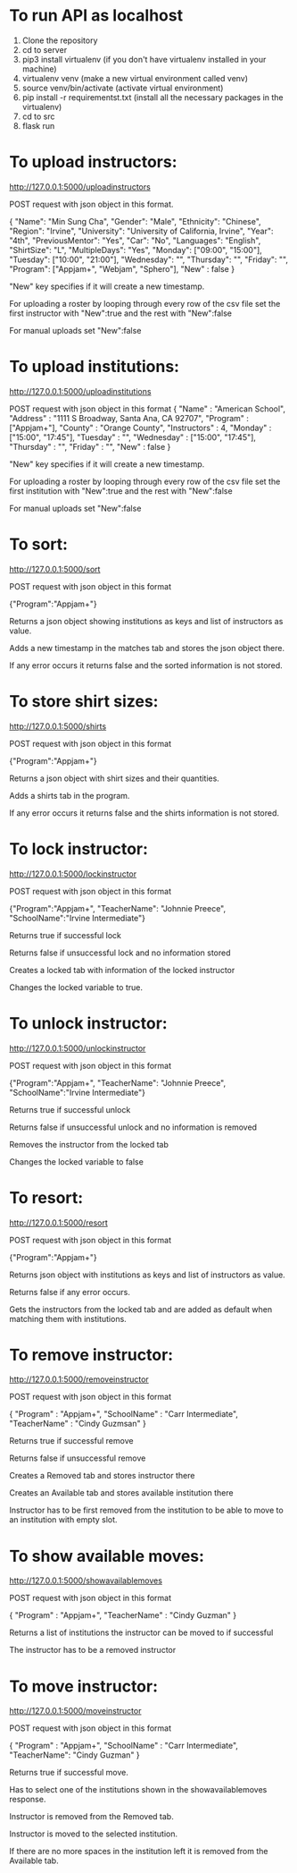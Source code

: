 # To run API as localhost
1. Clone the repository
2. cd to server
3. pip3 install virtualenv (if you don't have virtualenv installed in your machine)
4. virtualenv venv (make a new virtual environment called venv)
5. source venv/bin/activate (activate virtual environment)
6. pip install -r requirementst.txt (install all the necessary packages in the virtualenv)
7. cd to src
8. flask run

# To upload instructors:
http://127.0.0.1:5000/uploadinstructors

POST request with json object in this format.

{ "Name": "Min Sung Cha", "Gender": "Male", "Ethnicity": "Chinese", "Region": "Irvine", "University": "University of California, Irvine", "Year": "4th", "PreviousMentor": "Yes", "Car": "No", "Languages": "English", "ShirtSize": "L", "MultipleDays": "Yes", "Monday": ["09:00", "15:00"], "Tuesday": ["10:00", "21:00"], "Wednesday": "", "Thursday": "", "Friday": "", "Program": ["Appjam+", "Webjam", "Sphero"], "New" : false }

"New" key specifies if it will create a new timestamp.

For uploading a roster by looping through every row of the csv file set the first instructor with "New":true and the rest with "New":false

For manual uploads set "New":false

# To upload institutions:
http://127.0.0.1:5000/uploadinstitutions

POST request with json object in this format { "Name" : "American School", "Address" : "1111 S Broadway, Santa Ana, CA 92707", "Program" : ["Appjam+"], "County" : "Orange County", "Instructors" : 4, "Monday" : ["15:00", "17:45"], "Tuesday" : "", "Wednesday" : ["15:00", "17:45"], "Thursday" : "", "Friday" : "", "New" : false }

"New" key specifies if it will create a new timestamp.

For uploading a roster by looping through every row of the csv file set the first institution with "New":true and the rest with "New":false

For manual uploads set "New":false

# To sort:
http://127.0.0.1:5000/sort

POST request with json object in this format

{"Program":"Appjam+"}

Returns a json object showing institutions as keys and list of instructors as value.

Adds a new timestamp in the matches tab and stores the json object there.

If any error occurs it returns false and the sorted information is not stored.

# To store shirt sizes:
http://127.0.0.1:5000/shirts

POST request with json object in this format

{"Program":"Appjam+"}

Returns a json object with shirt sizes and their quantities.

Adds a shirts tab in the program.

If any error occurs it returns false and the shirts information is not stored.

# To lock instructor:
http://127.0.0.1:5000/lockinstructor

POST request with json object in this format

{"Program":"Appjam+", "TeacherName": "Johnnie Preece", "SchoolName":"Irvine Intermediate"}

Returns true if successful lock

Returns false if unsuccessful lock and no information stored

Creates a locked tab with information of the locked instructor

Changes the locked variable to true.

# To unlock instructor:
http://127.0.0.1:5000/unlockinstructor

POST request with json object in this format

{"Program":"Appjam+", "TeacherName": "Johnnie Preece", "SchoolName":"Irvine Intermediate"}

Returns true if successful unlock

Returns false if unsuccessful unlock and no information is removed

Removes the instructor from the locked tab

Changes the locked variable to false

# To resort:
http://127.0.0.1:5000/resort

POST request with json object in this format

{"Program":"Appjam+"}

Returns json object with institutions as keys and list of instructors as value.

Returns false if any error occurs.

Gets the instructors from the locked tab and are added as default when matching them with institutions.

# To remove instructor:
http://127.0.0.1:5000/removeinstructor

POST request with json object in this format

{ "Program" : "Appjam+", "SchoolName" : "Carr Intermediate", "TeacherName" : "Cindy Guzmsan" }

Returns true if successful remove

Returns false if unsuccessful remove

Creates a Removed tab and stores instructor there

Creates an Available tab and stores available institution there

Instructor has to be first removed from the institution to be able to move to an institution with empty slot.

# To show available moves:
http://127.0.0.1:5000/showavailablemoves

POST request with json object in this format

{ "Program" : "Appjam+", "TeacherName" : "Cindy Guzman" }

Returns a list of institutions the instructor can be moved to if successful

The instructor has to be a removed instructor

# To move instructor:
http://127.0.0.1:5000/moveinstructor

POST request with json object in this format

{ "Program" : "Appjam+", "SchoolName" : "Carr Intermediate", "TeacherName": "Cindy Guzman" }

Returns true if successful move.

Has to select one of the institutions shown in the showavailablemoves response.

Instructor is removed from the Removed tab.

Instructor is moved to the selected institution.

If there are no more spaces in the institution left it is removed from the Available tab.

